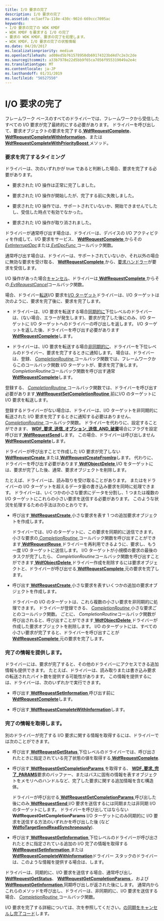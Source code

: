 ```yaml
---
title: I/O 要求の完了
description: I/O 要求の完了
ms.assetid: ec5aef7a-110e-430c-902d-669ccc7095ac
keywords:
- I/O 要求の完了の WDK KMDF
- WDK KMDF を要求する I/O の完了
- 要求の WDK KMDF、要求の完了を処理します。
- WDK KMDF、I/O 要求の完了の状態情報
ms.date: 04/20/2017
ms.localizationpriority: medium
ms.openlocfilehash: ad08ed5b761578950db69174323bd4d7c2e3c2de
ms.sourcegitcommit: a33b7978e22d5bb9f65ca7056f955319049a2e4c
ms.translationtype: MT
ms.contentlocale: ja-JP
ms.lasthandoff: 01/31/2019
ms.locfileid: "56527550"
---
```

# <a name="completing-io-requests"></a>I/O 要求の完了





フレームワーク ベースのすべてのドライバーでは、フレームワークから受信したすべての I/O 要求が完了最終的にする必要があります。 ドライバーを呼び出して、要求オブジェクトの要求を完了する[ **WdfRequestComplete**](https://msdn.microsoft.com/library/windows/hardware/ff549945)、 [ **WdfRequestCompleteWithInformation**](https://msdn.microsoft.com/library/windows/hardware/ff549948)、または[ **WdfRequestCompleteWithPriorityBoost** ](https://msdn.microsoft.com/library/windows/hardware/ff549949)メソッド。

### <a name="when-to-complete-a-request"></a>要求を完了するタイミング

ドライバーは、次のいずれかが true であると判断した場合、要求を完了する必要があります。

-   要求された I/O 操作は正常に完了しました。

-   要求された I/O 操作が開始したが、完了する前に失敗しました。

-   要求された I/O 操作では、サポートされていないか、開始できませんでしたし、受信した時点で有効でなかった。

-   要求された I/O 操作が取り消されました。

ドライバーが通常呼び出す場合は、ドライバーは、デバイスの I/O アクティビティを作成して、I/O 要求をサービス、 [ **WdfRequestComplete** ](https://msdn.microsoft.com/library/windows/hardware/ff549945)からその[ *EvtInterruptDpc*](https://msdn.microsoft.com/library/windows/hardware/ff541721)または[ *EvtDpcFunc* ](https://msdn.microsoft.com/library/windows/hardware/ff541683)コールバック関数。

通常呼び出す場合は、ドライバーは、サポートされていないか、それ以外の場合に無効な要求を受け取る、 [ **WdfRequestComplete** ](https://msdn.microsoft.com/library/windows/hardware/ff549945)から、[要求ハンドラー](request-handlers.md)が要求を受信します。

I/O 操作があった場合[キャンセル](canceling-i-o-requests.md)、ドライバーは[ **WdfRequestComplete** ](https://msdn.microsoft.com/library/windows/hardware/ff549945)からその[ *EvtRequestCancel*](https://msdn.microsoft.com/library/windows/hardware/ff541817)コールバック関数。

場合、ドライバー[転送](forwarding-i-o-requests.md)I/O 要求を[I/O ターゲット](using-i-o-targets.md)ドライバーは、I/O ターゲットは次のように、要求を完了後に、要求を完了します。

-   ドライバーは、I/O 要求を転送する場合[同期的に](sending-i-o-requests-synchronously.md)下位レベルのドライバーは、(ない場合、エラーが発生します)、要求が完了した後にのみ、I/O ターゲットに I/O ターゲットへのドライバーの呼び出しを返します。 I/O ターゲットを返した後、ドライバーを呼び出す必要があります[ **WdfRequestComplete**](https://msdn.microsoft.com/library/windows/hardware/ff549945)します。

-   ドライバーは、I/O 要求を転送する場合[非同期的に](sending-i-o-requests-asynchronously.md)、ドライバーを下位レベルのドライバー、要求を完了するときに通知します。 場合は、ドライバーは、登録、 [ *CompletionRoutine* ](https://msdn.microsoft.com/library/windows/hardware/ff540745)コールバック関数では、フレームワークからこのコールバック関数 I/O ターゲットが、要求を完了後します。 *CompletionRoutine*コールバック関数を呼び出す通常[ **WdfRequestComplete**](https://msdn.microsoft.com/library/windows/hardware/ff549945)します。

登録する、 [ *CompletionRoutine* ](https://msdn.microsoft.com/library/windows/hardware/ff540745)コールバック関数では、ドライバーを呼び出す必要があります[ **WdfRequestSetCompletionRoutine** ](https://msdn.microsoft.com/library/windows/hardware/ff550030)前にI/O のターゲットに I/O 要求を転送します。

登録するドライバーがない場合は、ドライバーは、I/O ターゲットを非同期的に転送された I/O 要求を完了するときに通知する必要はありません、 [ *CompletionRoutine* ](https://msdn.microsoft.com/library/windows/hardware/ff540745)コールバック関数。 ドライバーを代わりに、設定することができます、 [ **WDF\_要求\_送信\_オプション\_送信\_AND\_破棄**](https://msdn.microsoft.com/library/windows/hardware/ff552493)場合にフラグを設定呼び出す[ **WdfRequestSend**](https://msdn.microsoft.com/library/windows/hardware/ff550027)します。 この場合、ドライバーは呼び出しません[ **WdfRequestComplete**](https://msdn.microsoft.com/library/windows/hardware/ff549945)します。

ドライバーが呼び出すことで作成した I/O 要求が完了しない[ **WdfRequestCreate** ](https://msdn.microsoft.com/library/windows/hardware/ff549951)または[ **WdfRequestCreateFromIrp**](https://msdn.microsoft.com/library/windows/hardware/ff549953)します。 代わりに、ドライバーを呼び出す必要があります[ **WdfObjectDelete** ](https://msdn.microsoft.com/library/windows/hardware/ff548734) I/O をターゲットには、要求が完了した後、通常、要求オブジェクトを削除します。

たとえば、ドライバーは、読み取りを受け取ることがあります。 またはをドライバーの I/O ターゲットを超えるデータ量の書き込み要求を同時に処理できます。 ドライバーは、いくつかの小さな要求にデータを分割し、1 つまたは複数の I/O ターゲットにこれらの小さい要求を送信する必要があります。 このような状況を処理するための手法は次のとおりです。

-   呼び出す[ **WdfRequestCreate** ](https://msdn.microsoft.com/library/windows/hardware/ff549951)小さな要求を表す 1 つの追加要求オブジェクトを作成します。

    ドライバーでは、I/O のターゲットに、この要求を同期的に送信できます。 小さな要求の[ *CompletionRoutine* ](https://msdn.microsoft.com/library/windows/hardware/ff540745)コールバック関数を呼び出すことができます[ **WdfRequestReuse** ](https://msdn.microsoft.com/library/windows/hardware/ff550026)ドライバーを再利用できるように、要求し、もう一度 I/O ターゲットに送信します。 I/O ターゲットが小規模の要求の最後のタスクが完了したら、 *CompletionRoutine*コールバック関数を呼び出すことができます[ **WdfObjectDelete** ](https://msdn.microsoft.com/library/windows/hardware/ff548734)ドライバー作成を削除するには要求オブジェクトと、ドライバーが呼び出せる[ **WdfRequestComplete** ](https://msdn.microsoft.com/library/windows/hardware/ff549945)元の要求を完了します。

-   呼び出す[ **WdfRequestCreate** ](https://msdn.microsoft.com/library/windows/hardware/ff549951)小さな要求を表すいくつかの追加の要求オブジェクトを作成します。

    ドライバーの I/O のターゲットは、これら複数の小さい要求を非同期的に処理できます。 ドライバーが登録できる、 [ *CompletionRoutine* ](https://msdn.microsoft.com/library/windows/hardware/ff540745)小さな要求ごとのコールバック関数。 ごとに、 *CompletionRoutine*コールバック関数が呼び出されると、呼び出すことができます[ **WdfObjectDelete** ](https://msdn.microsoft.com/library/windows/hardware/ff548734)ドライバーが作成した要求オブジェクトを削除します。 I/O のターゲットには、すべての小さい要求が完了すると、ドライバーを呼び出すことが[ **WdfRequestComplete** ](https://msdn.microsoft.com/library/windows/hardware/ff549945)元の要求を完了します。

### <a href="" id="providing-completion-information"></a> 完了の情報を提供します。

ドライバーには、要求が完了すると、その他のドライバーにアクセスできる追加情報も提供できます。 たとえば、ドライバーは、読み取りまたは書き込み要求の転送されたバイト数を提供する可能性があります。 この情報を提供するには、ドライバーは、次のいずれかで実行できます。

-   呼び出す[ **WdfRequestSetInformation** ](https://msdn.microsoft.com/library/windows/hardware/ff550032)呼び出す前に[ **WdfRequestComplete**](https://msdn.microsoft.com/library/windows/hardware/ff549945)します。

-   呼び出す[ **WdfRequestCompleteWithInformation**](https://msdn.microsoft.com/library/windows/hardware/ff549948)します。

### <a href="" id="obtaining-completion-information"></a> 完了の情報を取得します。

別のドライバーが完了する I/O 要求に関する情報を取得するには、ドライバーでは次のことができます。

-   呼び出す[ **WdfRequestGetStatus** ](https://msdn.microsoft.com/library/windows/hardware/ff549974)下位レベルのドライバーでは、呼び出されたときに指定されている完了状態の値を取得する[ **WdfRequestComplete**](https://msdn.microsoft.com/library/windows/hardware/ff549945).

-   呼び出す[ **WdfRequestGetCompletionParams** ](https://msdn.microsoft.com/library/windows/hardware/ff549961)を取得する、 [ **WDF\_要求\_完了\_PARAMS**](https://msdn.microsoft.com/library/windows/hardware/ff552454)要求のバッファー、またはバスに固有の情報を表すオブジェクトをメモリへのハンドルなど、完了した要求に関する追加情報を含む構造体。

    ドライバーが呼び出せる[ **WdfRequestGetCompletionParams** ](https://msdn.microsoft.com/library/windows/hardware/ff549961)呼び出した後にのみ[ **WdfRequestSend** ](https://msdn.microsoft.com/library/windows/hardware/ff550027) I/O 要求を送信するには同期または非同期 I/O のターゲットにします。 ドライバーを呼び出してはならない**WdfRequestGetCompletionParams** I/O ターゲットにのみ同期的に I/O 要求を送信する方法のいずれかを呼び出した後 (など[ **WdfIoTargetSendReadSynchronously**](https://msdn.microsoft.com/library/windows/hardware/ff548669)).

-   呼び出す[ **WdfRequestGetInformation** ](https://msdn.microsoft.com/library/windows/hardware/ff549965)下位レベルのドライバーが呼び出されたときに指定されている追加の I/O 完了の情報を取得する[ **WdfRequestSetInformation** ](https://msdn.microsoft.com/library/windows/hardware/ff550032)または[ **WdfRequestCompleteWithInformation**](https://msdn.microsoft.com/library/windows/hardware/ff549948)ドライバー スタックのドライバーは、このような情報を提供する場合は、します。

ドライバーは、同期的に、I/O 要求を送信する場合、通常呼び出し[ **WdfRequestGetStatus**](https://msdn.microsoft.com/library/windows/hardware/ff549974)、 [ **WdfRequestGetCompletionParams** ](https://msdn.microsoft.com/library/windows/hardware/ff549961)、および[ **WdfRequestGetInformation** ](https://msdn.microsoft.com/library/windows/hardware/ff549965)同期呼び出しが返された後にします。 通常内からこれらのメソッドを呼び出し、ドライバーは、非同期的に、I/O 要求を送信する場合、 [ *CompletionRoutine* ](https://msdn.microsoft.com/library/windows/hardware/ff540745)コールバック関数。

I/O 要求を完了する詳細については、次を参照してください。[の同期をキャンセルし完了コード](synchronizing-cancel-and-completion-code.md)します。

 

 





